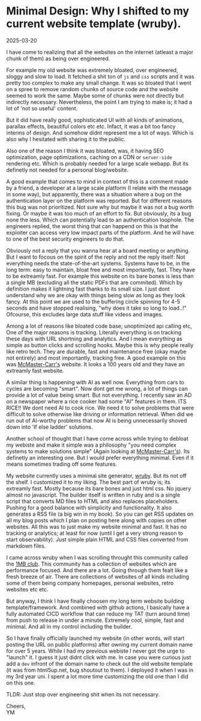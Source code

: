 # Minimal Design: Why I shifted to my current website template (wruby).

2025-03-20

I have come to realizing that all the websites on the internet (atleast a major chunk of them) as being over engineered. 

For example my old website was extremely bloated, over engineered, sloggy and slow to load. It fetched a shit ton of `js` and `css` scripts and it was pretty too complex to make any small change. It was so bloated that I went on a spree to remove random chunks of source code and the website seemed to work the same. Maybe some of chunks were not directly but indirectly necessary. Nevertheless, the point I am trying to make is; it had a lot of 'not so useful' content.

But it did have really good, sophisticated UI with all kinds of animations, parallax effects, beautiful colors etc etc. Infact, it was a bit too fancy interms of design. And somehow didnt represent me a lot of ways. Which is also why I hesitated with sharing it to the public.

Also one of the reason I think it was bloated, was, it having SEO optimization, page optimizations, caching on a CDN or `server-side` rendering etc. Which is probably needed for a large scale webapp. But its definetly not needed for a personal blog/website. 

A good example that comes to mind in context of this is a comment made by a friend, a developer at a large scale platform (I relate with the message in some way), but apparently, there was a situation where a bug on the authentication layer on the platform was reported. But for different reasons this bug was not prioritized. Not sure why but maybe it was not a bug worth fixing. Or maybe it was too much of an effort to fix. But obviously, its a bug none the less. Which can potentially lead to an authentication loophole. The engineers replied, the worst thing that can happend on this is that the exploiter can access very low impact parts of the platform. And he will have to one of the best security engineers to do that. 

Obviously not a reply that you wanna hear at a board meeting or anything. But I want to focous on the spirit of the reply and not the reply itself: Not everything needs the state-of-the-art systems. Systems have to be, in the long term: easy to maintain, bloat free and most importantly, fast. They have to be extreamly fast. For example this website on its bare bones is less than a single MB (excluding all the static PDFs that are commited). Which by definition makes it lightning fast thanks to its small size. I just dont understand why we are okay with things being slow as long as they look fancy. At this point we are used to the buffering circle spinning for 4-5 seconds and have stopped realising, "why does it take so long to load..!" Ofcourse, this excludes large data stuff like videos and images. 

Among a lot of reasons like bloated code base; unoptimized api calling etc, One of the major reasons is tracking. Literally everything is on tracking these days with URL shortning and analytics. And I mean everything as simple as button clicks and scrolling hooks. Maybe this is why people really like retro tech. They are durable, fast and maintenance free (okay maybe not entirely) and most importantly, tracking free. A good example on this was [McMaster-Carr's](https://www.mcmaster.com/) website. It looks a 100 years old and they have an extreamly fast website. 

A similar thing is happening with AI as well now. Everything from cars to cycles are becoming "smart". Now dont get me wrong, a lot of things can provide a lot of value being smart. But not everything. I recently saw an AD on a newspaper where a rice cooker had some "AI" features in them. ITS RICE!! We dont need AI to cook rice. We need it to solve problems that were difficult to solve otherwise like driving or information retrieval. When did we run out of AI-worthy problems that now AI is being unnecessarily shoved down into 'If else ladder' solutions.

Another school of thought that I have come across while trying to debloat my webiste and make it simple was a philosophy "you need complex systems to make solutions simple" (Again looking at [McMaster-Carr's](https://www.mcmaster.com/)). Its definetly an interesting one. But I would prefer everything minimal. Even if it means sometimes trading off some features.   

My website currently uses a minimal site generator, [wruby](https://wruby.btxx.org/). But its not off the shelf. I customized it to my liking. The best part of wruby is; its extreamly fast. Mostly because its bare bones and just html css. No jquery almost no javascript. The builder itself is written in ruby and is a single script that converts MD files to HTML and also replaces placeholders. Pushing for a good balance with simplicity and functionality. It also generates a RSS file (a big win in my book). So you can get RSS updates on all my blog posts which I plan on posting here along with copies on other websites. All this was to just make my website minimal and fast. It has no tracking or analytics; at least for now (until I get a very strong reason to start observability). Just simple plain HTML and CSS files converted from markdown files. 

I came across wruby when I was scrolling throught this community called the [1MB club](https://1mb.club/). This community has a collection of websites which are performance focused. And there are a lot. Going through them fealt like a fresh breeze of air. There are collections of websites of all kinds including some of them being company homepages, personal websites, retro websites etc etc. 

But anyway, I think I have finally choosen my long term website building template/framework. And combined with github actions, I basically have a fully automated CICD workflow that can reduce my TAT (turn around time) from push to release in under a minute. Extremely cool, simple, fast and minimal. And all in my control including the builder.

So I have finally officially launched my website (in other words, will start posting the URL on public platforms) after owning my current domain name for over 5 years. While I had my previous webiste I never got the urge to "launch" it. I guess it just didnt click with me. In case you were curious just add a `dev` infront of the domain name to check out the old website template (it was from html5up.net, bug shoutout to them). I deployed it when I was in my 3rd year uni. I spent a lot more time customizing the old one than I did on this one.

TLDR: Just stop over engineering shit when its not necessary. 

Cheers,  
YM